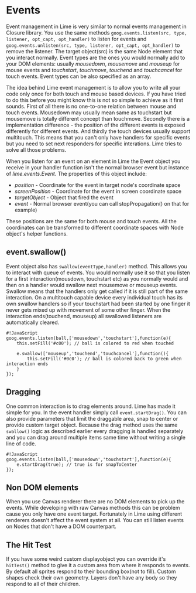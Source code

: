 # Events

Event management in Lime is very similar to normal events management in Closure library. You use the same methods `goog.events.listen(src, type, listener, opt_capt, opt_handler)` to listen for events and `goog.events.unlisten(src, type, listener, opt_capt, opt_handler)` to remove the listener. The target object(src) is the same Node element that you interact normally. Event types are the ones you would normally add to your DOM elements: usually *mousedown*, *mousemove* and *mouseup* for mouse events and *touchstart*, *touchmove*, *touchend* and *touchcancel* for touch events. Event types can be also specified as an array.

The idea behind Lime event management is to allow you to write all your code only once for both touch and mouse based devices. If you have tried to do this before you might know this is not so simple to achieve as it first sounds. First of all there is no one-to-one relation between mouse and touch events. Mousedown may usually mean same as touchstart but mousemove is totally different concept than touchmove. Secondly there is a implementation difference - the position of the different events is exposed differently for different events. And thirdly the touch devices usually support multitouch. This means that you can't only have handlers for specific events but you need to set next responders for specific interations. Lime tries to solve all those problems.

When you listen for an event on an element in Lime the Event object you receive in your handler function isn't the normal browser event but instance of *lime.events.Event*. The properties of this object include:

*   *position* - Coordinate for the event in target node's coordinate space
*   *screenPosition* - Coordinate for the event in screen coordinate space
*   *targetObject* - Object that fired the event
*   *event* - Normal browser event(you can call stopPropagation() on that for example)
 
These positions are the same for both mouse and touch events. All the coordinates can be transformed to different coordinate spaces with Node object's helper functions.

## event.swallow()

Event object also has `swallow(eventType,handler)` method. This allows you to interact with queue of events. You would normally use it so that you listen for a first interaction(mousdown, touchstart etc) as you normally would and then on a handler would swallow next mousemove or mouseup events. Swallow means that the handlers only get called if it is still part of the same interaction. On a multitouch capable device every individual touch has its own swallow handlers so if your touchstart had been started by one finger it never gets mixed up with movement of some other finger. When the interaction ends(touchend, mouseup) all swallowed listeners are automatically cleared.

    #!JavaScript
    goog.events.listen(ball,['mousedown','touchstart'],function(e){
        this.setFill('#c00'); // ball is colored to red when touched
        
        e.swallow(['mouseup','touchend','touchcancel'],function(){
            this.setFill('#0c0'); // ball is colored back to green when interaction ends
        }
    });

## Dragging

One common interaction is to drag elements around. Lime has made it simple for you. In the event handler simply call `event.startDrag()`. You can also provide parameters that limit the draggable area, snap to center or provide custom target object. Because the drag method uses the same `swallow()` logic as described earlier every dragging is handled separately and you can drag around multiple items same time without writing a single line of code.

    #!JavaScript
    goog.events.listen(ball,['mousedown','touchstart'],function(e){
        e.startDrag(true); // true is for snapToCenter
    });

## Non DOM elements

When you use Canvas renderer there are no DOM elements to pick up the events. While developing with raw Canvas methods this can be problem cause you only have one event target. Fortunately in Lime using different renderers doesn't affect the event system at all. You can still listen events on Nodes that don't have a DOM counterpart. 


## The Hit Test

If you have some weird custom displayobject you can override it's `hitTest()` method to give it a custom area from where it responds to events. By default all sprites respond to their bounding box(not to fill). Custom shapes check their own geometry. Layers don't have any body so they respond to all of their children.
